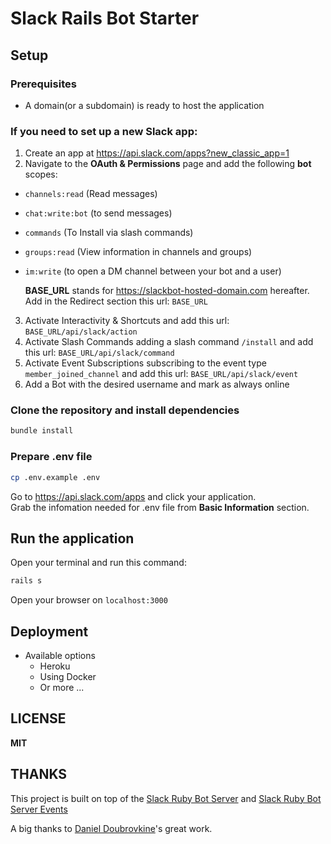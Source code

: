 # Slack Rails Bot Starter

## Setup

### Prerequisites

- A domain(or a subdomain) is ready to host the application

### If you need to set up a new Slack app:

1. Create an app at https://api.slack.com/apps?new_classic_app=1
2. Navigate to the **OAuth & Permissions** page and add the following **bot** scopes:

- `channels:read` (Read messages)
- `chat:write:bot` (to send messages)
- `commands` (To Install via slash commands)
- `groups:read` (View information in channels and groups)
- `im:write` (to open a DM channel between your bot and a user)

  **BASE_URL** stands for https://slackbot-hosted-domain.com hereafter.  
  Add in the Redirect section this url: `BASE_URL`  
3. Activate Interactivity & Shortcuts and add this url: `BASE_URL/api/slack/action`  
4. Activate Slash Commands adding a slash command `/install` and add this url: `BASE_URL/api/slack/command`  
5. Activate Event Subscriptions subscribing to the event type `member_joined_channel` and add this url: `BASE_URL/api/slack/event`  
6. Add a Bot with the desired username and mark as always online

### Clone the repository and install dependencies

```bash
bundle install
```

### Prepare .env file

```bash
cp .env.example .env
```
Go to https://api.slack.com/apps and click your application.  
Grab the infomation needed for .env file from **Basic Information** section.

## Run the application

Open your terminal and run this command:
```bash
rails s
```
Open your browser on `localhost:3000`

## Deployment

- Available options
  * Heroku
  * Using Docker
  * Or more ...

## LICENSE

**MIT**

## THANKS

This project is built on top of the [Slack Ruby Bot Server](https://github.com/slack-ruby/slack-ruby-bot-server) and [Slack Ruby Bot Server Events](https://github.com/slack-ruby/slack-ruby-bot-server-events)  

A big thanks to [Daniel Doubrovkine](https://github.com/dblock)'s great work.  
